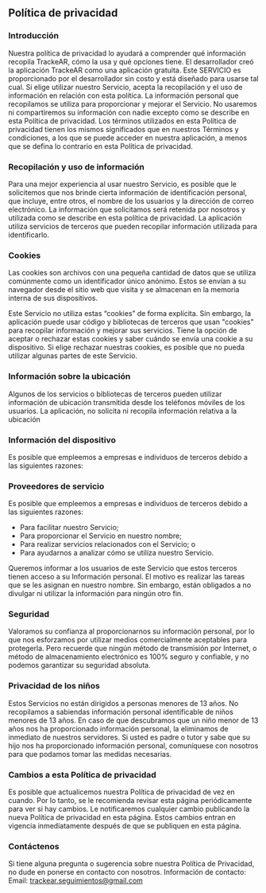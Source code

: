 ## Política de privacidad

### Introducción

Nuestra política de privacidad lo ayudará a comprender qué información recopila TrackeAR, cómo la usa y qué opciones tiene.
El desarrollador creó la aplicación TrackeAR como una aplicación gratuita. Este SERVICIO es proporcionado por el desarrollador sin costo y está diseñado para usarse tal cual.
Si elige utilizar nuestro Servicio, acepta la recopilación y el uso de información en relación con esta política. La información personal que recopilamos se utiliza para proporcionar y mejorar el Servicio. No usaremos ni compartiremos su información con nadie excepto como se describe en esta Política de privacidad.
Los términos utilizados en esta Política de privacidad tienen los mismos significados que en nuestros Términos y condiciones, a los que se puede acceder en nuestra aplicación, a menos que se defina lo contrario en esta Política de privacidad.

### Recopilación y uso de información

Para una mejor experiencia al usar nuestro Servicio, es posible que le solicitemos que nos brinde cierta información de identificación personal, que incluye, entre otros, el nombre de los usuarios y la dirección de correo electrónico. La información que solicitamos será retenida por nosotros y utilizada como se describe en esta política de privacidad.
La aplicación utiliza servicios de terceros que pueden recopilar información utilizada para identificarlo.

### Cookies

Las cookies son archivos con una pequeña cantidad de datos que se utiliza comúnmente como un identificador único anónimo. Estos se envían a su navegador desde el sitio web que visita y se almacenan en la memoria interna de sus dispositivos.

Este Servicio no utiliza estas “cookies” de forma explícita. Sin embargo, la aplicación puede usar código y bibliotecas de terceros que usan "cookies" para recopilar información y mejorar sus servicios. Tiene la opción de aceptar o rechazar estas cookies y saber cuándo se envía una cookie a su dispositivo. Si elige rechazar nuestras cookies, es posible que no pueda utilizar algunas partes de este Servicio.

### Información sobre la ubicación

Algunos de los servicios o bibliotecas de terceros pueden utilizar información de ubicación transmitida desde los teléfonos móviles de los usuarios. La aplicación, no solicita ni recopila información relativa a la ubicación

### Información del dispositivo

Es posible que empleemos a empresas e individuos de terceros debido a las siguientes razones:

### Proveedores de servicio

Es posible que empleemos a empresas e individuos de terceros debido a las siguientes razones:

- Para facilitar nuestro Servicio;
- Para proporcionar el Servicio en nuestro nombre;
- Para realizar servicios relacionados con el Servicio; o
- Para ayudarnos a analizar cómo se utiliza nuestro Servicio.

Queremos informar a los usuarios de este Servicio que estos terceros tienen acceso a su Información personal. El motivo es realizar las tareas que se les asignan en nuestro nombre. Sin embargo, están obligados a no divulgar ni utilizar la información para ningún otro fin.

### Seguridad

Valoramos su confianza al proporcionarnos su información personal, por lo que nos esforzamos por utilizar medios comercialmente aceptables para protegerla. Pero recuerde que ningún método de transmisión por Internet, o método de almacenamiento electrónico es 100% seguro y confiable, y no podemos garantizar su seguridad absoluta.

### Privacidad de los niños

Estos Servicios no están dirigidos a personas menores de 13 años. No recopilamos a sabiendas información personal identificable de niños menores de 13 años. En caso de que descubramos que un niño menor de 13 años nos ha proporcionado información personal, la eliminamos de inmediato de nuestros servidores. Si usted es padre o tutor y sabe que su hijo nos ha proporcionado información personal, comuníquese con nosotros para que podamos tomar las medidas necesarias.

### Cambios a esta Política de privacidad

Es posible que actualicemos nuestra Política de privacidad de vez en cuando. Por lo tanto, se le recomienda revisar esta página periódicamente para ver si hay cambios. Le notificaremos cualquier cambio publicando la nueva Política de privacidad en esta página. Estos cambios entran en vigencia inmediatamente después de que se publiquen en esta página.

### Contáctenos

Si tiene alguna pregunta o sugerencia sobre nuestra Política de Privacidad, no dude en ponerse en contacto con nosotros.
Información de contacto:  
Email: trackear.seguimientos@gmail.com
